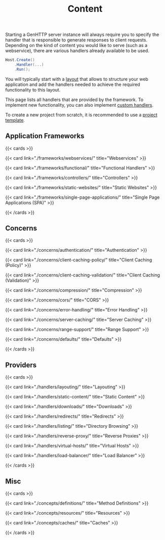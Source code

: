 ﻿---
title: Content
description: 'Tutorials to write web applications (such as webservices or websites) using the GenHTTP server framework.'
cascade:
  type: docs
---

Starting a GenHTTP server instance will always require you to specify the handler
that is responsible to generate responses to client requests. Depending on the kind
of content you would like to serve (such as a webservice), there are various
handlers already available to be used.

```csharp
Host.Create()
    .Handler(...)
    .Run();
```

You will typically start with a [layout](./handlers/layouting/) that allows to structure
your web application and add the handlers needed to achieve the required functionality to this layout.

This page lists all handlers that are provided by the framework. To implement new
functionality, you can also implement [custom handlers](./handlers/).

To create a new project from scratch, it is recommended to use a [project template](./templates/).

## Application Frameworks

{{< cards >}}

  {{< card link="./frameworks/webservices/" title="Webservices" >}}

  {{< card link="./frameworks/functional/" title="Functional Handlers" >}}

  {{< card link="./frameworks/controllers/" title="Controllers" >}}

  {{< card link="./frameworks/static-websites/" title="Static Websites" >}}

  {{< card link="./frameworks/single-page-applications/" title="Single Page Applications (SPA)" >}}

{{< /cards >}}

## Concerns

{{< cards >}}

  {{< card link="./concerns/authentication/" title="Authentication" >}}

  {{< card link="./concerns/client-caching-policy/" title="Client Caching (Policy)" >}}

  {{< card link="./concerns/client-caching-validation/" title="Client Caching (Validation)" >}}

  {{< card link="./concerns/compression/" title="Compression" >}}

  {{< card link="./concerns/cors/" title="CORS" >}}

  {{< card link="./concerns/error-handling/" title="Error Handling" >}}

  {{< card link="./concerns/server-caching/" title="Server Caching" >}}

  {{< card link="./concerns/range-support/" title="Range Support" >}}

  {{< card link="./concerns/defaults/" title="Defaults" >}}

{{< /cards >}}

## Providers

{{< cards >}}

  {{< card link="./handlers/layouting/" title="Layouting" >}}
  
  {{< card link="./handlers/static-content/" title="Static Content" >}}
  
  {{< card link="./handlers/downloads/" title="Downloads" >}}
  
  {{< card link="./handlers/redirects/" title="Redirects" >}}
  
  {{< card link="./handlers/listing/" title="Directory Browsing" >}}
  
  {{< card link="./handlers/reverse-proxy/" title="Reverse Proxies" >}}
  
  {{< card link="./handlers/virtual-hosts/" title="Virtual Hosts" >}}
  
  {{< card link="./handlers/load-balancer/" title="Load Balancer" >}}

{{< /cards >}}

## Misc

{{< cards >}}

  {{< card link="./concepts/definitions/" title="Method Definitions" >}}

  {{< card link="./concepts/resources/" title="Resources" >}}

  {{< card link="./concepts/caches/" title="Caches" >}}

{{< /cards >}}


